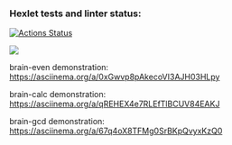 ### Hexlet tests and linter status:
[![Actions Status](https://github.com/MayukAA/frontend-project-44/workflows/hexlet-check/badge.svg)](https://github.com/MayukAA/frontend-project-44/actions)

<a href="https://codeclimate.com/github/MayukAA/frontend-project-44/maintainability"><img src="https://api.codeclimate.com/v1/badges/8eb934ddc650b5ea6ba5/maintainability" /></a>

brain-even demonstration:
https://asciinema.org/a/0xGwvp8pAkecoVI3AJH03HLpy

brain-calc demonstration:
https://asciinema.org/a/qREHEX4e7RLEfTlBCUV84EAKJ

brain-gcd demonstration:
https://asciinema.org/a/67q4oX8TFMg0SrBKpQvyxKzQ0
